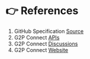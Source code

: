 # 👉 References

1. GitHub Specification [Source](https://github.com/G2P-Connect/specs)
2. G2P Connect [APIs](https://g2p-connect.github.io/specs/)
3. G2P Connect [Discussions](https://github.com/G2P-Connect/.github/discussions/categories/ideas-enhancements)
4. G2P Connect [Website](https://g2pconnect.global)
